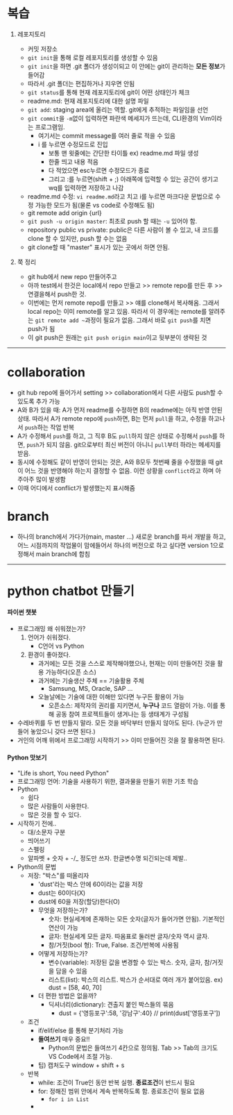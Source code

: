# 복습

1. 레포지토리
   - 커밋 저장소
   - `git init`을 통해 로컬 레포지토리를 생성할 수 있음
   - `git init`을 하면 .git 폴더가 생성이되고 이 안에는 git이 관리하는 **모든 정보**가 들어감
   - 따라서 .git 폴더는 편집하거나 지우면 안됨
   - `git status`를 통해 현재 레포지토리에 git이 어떤 상태인가 체크
   - readme.md: 현재 레포지토리에 대한 설명 파일
   - `git add`: staging area에 올리는 역할. git에게 추적하는 파일임을 선언
   - `git commit`을 `-m`없이 입력하면 파란색 메세지가 뜨는데, CLI환경의 Vim이라는 프로그램임.
     - 여기서는 commit message를 여러 줄로 적을 수 있음
     - i 를 누르면 수정모드로 진입
       - 보통 맨 윗줄에는 간단한 타이틀 ex) readme.md 파일 생성
       - 한줄 띄고 내용 적음
       - 다 적었으면 esc누르면 수정모드가 종료
       - 그리고 :를 누르면(shift + ;) 아래쪽에 입력할 수 있는 공간이 생기고 wq를 입력하면 저장하고 나감
   - readme.md 수정: `vi readme.md`라고 치고 i를 누르면 마크다운 문법으로 수정 가능한 모드가 됨(물론 vs code로 수정해도 됨)
   - git remote add origin {url}
   - `git push -u origin master`: 최초로 push 할 때는 `-u` 있어야 함.
   - repository public vs private: public은 다른 사람이 볼 수 있고, 내 코드를 clone 할 수 있지만, push 할 수는 없음
   - git clone할 때 "master" 표시가 있는 곳에서 하면 안됨.

2. 쭉 정리
   - git hub에서 new repo 만들어주고
   - 아까 test에서 한것은 local에서 repo 만들고 >> remote repo를 만든 후 >> 연결을해서 push한 것. 
   - 이번에는 먼저 remote repo를 만들고 >> 얘를 clone해서 복사해옴. 그래서 local repo는 이미 remote를 알고 있음. 따라서 이 경우에는 remote를 알려주는 `git remote add ~`과정이 필요가 없음. 그래서 바로 `git push`를 치면 push가 됨
   - 이 git push은 원래는 `git push origin main`이고 뒷부분이 생략된 것

---



# collaboration

- git hub repo에 들어가서 setting >> collaboration에서 다른 사람도 push할 수 있도록 추가 가능
- A와 B가 있을 때: A가 먼저 readme를 수정하면 B의 readme에는 아직 반영 안된상태. 따라서 A가 remote repo에 `push`하면, B는 먼저 `pull`을 하고, 수정을 하고나서 `push`하는 작업 반복
- A가 수정해서 `push`를 하고, 그 직후 B도 `pull`하지 않은 상태로 수정해서 `push`를 하면, `push`가 되지 않음. git으로부터 최신 버전이 아니니 `pull`부터 하라는 메세지를 받음.
- 동시에 수정해도 같이 반영이 안되는 것은, A와 B모두 첫번째 줄을 수정했을 때 git이 어느 것을 반영해야 하는지 결정할 수 없음. 이런 상황을 `conflict`라고 하며 아주아주 많이 발생함
- 이때 어디에서 conflict가 발생했는지 표시해줌



# branch

- 하나의 branch에서 가다가(main, master ...) 새로운 branch를 파서 개발을 하고, 어느 시점까지의 작업물이 맘에들어서 하나의 버전으로 하고 싶다면 version 1으로 정해서 main branch에 합침



---

# python chatbot 만들기

#### 파이썬 챗봇

- 프로그래밍 왜 쉬워졌는가?
  1. 언어가 쉬워졌다.
     - C언어 vs Python
  2. 환경이 좋아졌다.
     - 과거에는 모든 것을 스스로 제작해야했으나, 현재는 이미 만들어진 것을 활용 가능하다(오픈 소스)
     - 과거에는 기술생산 주체 == 기술활용 주체
       - Samsung, MS, Oracle, SAP ... 
     - 오늘날에는 기술에 대한 이해만 있다면 누구든 활용이 가능
       - 오픈소스: 제작자의 권리를 지키면서, **누구나** 코드 열람이 가능. 이를 통해 공동 참여 프로젝트들이 생겨나는 등 생태계가 구성됨
- 수레바퀴를 두 번 만들지 말라. 모든 것을 바닥부터 만들지 않아도 된다. (누군가 만들어 놓았으니 갖다 쓰면 된다.)
- 거인의 어깨 위에서 프로그래밍 시작하기 >> 이미 만들어진 것을 잘 활용하면 된다.



#### Python 맛보기

- "Life is short, You need Python"
- 프로그래밍 언어: 기술을 사용하기 위한, 결과물을 만들기 위한 기초 학습
- Python
  - 쉽다
  - 많은 사람들이 사용한다.
  - 많은 것을 할 수 있다.
- 시작하기 전에..
  - 대/소문자 구분
  - 띄어쓰기
  - 스펠링
  - 알파벳 + 숫자 + -/_ 정도만 쓰자. 한글변수명 되긴되는데 제발..
- Python의 문법
  - 저장: "박스"를 떠올리자 
    - 'dust'라는 박스 안에 60이라는 값을 저장
    - dust는 60이다(X)
    - dust에 60을 저장(할당)한다(O)
    - 무엇을 저장하는가?
      - 숫자: 현실세계에 존재하는 모든 숫자(글자가 들어가면 안됨). 기본적인 연산이 가능
      - 글자: 현실세계 모든 글자. 따옴표로 둘러싼 글자/숫자 역시 글자. 
      - 참/거짓(bool 형): True, False. 조건/반복에 사용됨
    - 어떻게 저장하는가?
      - 변수(variable): 저장된 값을 변경할 수 있는 박스. 숫자, 글자, 참/거짓을 담을 수 있음
      - 리스트(list): 박스의 리스트. 박스가 순서대로 여러 개가 붙어있음. ex) dust = [58, 40, 70]
    - 더 편한 방법은 없을까?
      - 딕셔너리(dictionary): 견출지 붙인 박스들의 묶음
        - dust = {'영등포구':58, '강남구':40}   // print(dust['영등포구'])
  - 조건
    - if/elif/else 를 통해 분기처리 가능
    - **들여쓰기** 매우 중요!!
      - Python의 문법은 들여쓰기 4칸으로 정의됨. Tab >> Tab의 크기도 VS Code에서 조절 가능. 
    - 팁) 캡처도구 window + shift + s
  - 반복
    - while: 조건이 True인 동안 반복 실행. **종료조건**이 반드시 필요
    - for: 정해진 범위 안에서 계속 반복하도록 함. 종료조건이 필요 없음
      - `for i in List`
    - 